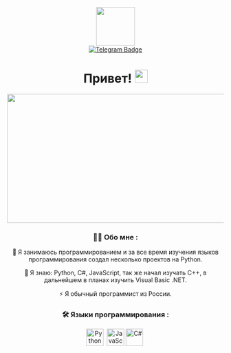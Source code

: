 <div id="header" align="center">
  <img src="https://media.discordapp.net/attachments/1058460325101437001/1059615767060041758/image.jpg" width="90"/>
<div id="badges" align="down">
  <a href="https://t.me/darkcrystal_self">
    <img src="https://img.shields.io/badge/TELEGRAM-blue?logo=telegram&logoColor=white" alt="Telegram Badge"/>
  </a>
<div id="views-counter" align="down"> 
    <img src="https://komarev.com/ghpvc/?username=Thund33rr&style=flat-square&color=blue" alt=""/>
</div>
<h1>
  Привет!
  <img src="https://media.giphy.com/media/hvRJCLFzcasrR4ia7z/giphy.gif" width="30px"/>
</h1>
 <div align="center">
  <img src="https://media.giphy.com/media/dWesBcTLavkZuG35MI/giphy.gif" width="600" height="300"/>
</div>

### :man_technologist: Обо мне :
:telescope: Я занимаюсь программированием и за все время изучения языков программирования создал несколько проектов на Python.

:seedling: Я знаю: Python, C#, JavaScript, так же начал изучать C++, в дальнейшем в планах изучить Visual Basic .NET.

:zap: Я обычный программист из России.

### :hammer_and_wrench: Языки программирования :
<div>
  <img src="https://github.com/thund33r-new/thund33r-new/blob/main/python-original.svg" title="Python" alt="Python" width="40" height="40"/>&nbsp;  
  <img src="https://github.com/thund33r-new/thund33r-new/blob/main/javascript-original.svg" title="JavaScript" alt="JavaScript" width="40" height="40"/>
  <img src="https://github.com/thund33r-new/thund33r-new/blob/main/csharp-original.svg" title="C#" alt="C#" width="40" height="40"/>&nbsp;
